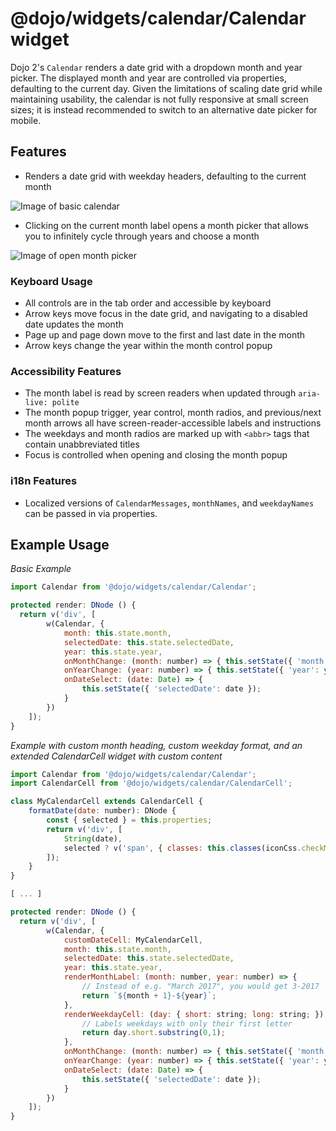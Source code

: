 # @dojo/widgets/calendar/Calendar widget
Dojo 2's `Calendar` renders a date grid with a dropdown month and year picker. The displayed month and year are controlled via properties, defaulting to the current day. Given the limitations of scaling date grid while maintaining usability, the calendar is not fully responsive at small screen sizes; it is instead recommended to switch to an alternative date picker for mobile.

## Features

- Renders a date grid with weekday headers, defaulting to the current month

![Image of basic calendar](http://placekitten.com/450/300)

- Clicking on the current month label opens a month picker that allows you to infinitely cycle through years and choose a month

![Image of open month picker](http://placekitten.com/450/300)

### Keyboard Usage
- All controls are in the tab order and accessible by keyboard
- Arrow keys move focus in the date grid, and navigating to a disabled date updates the month
- Page up and page down move to the first and last date in the month
- Arrow keys change the year within the month control popup

### Accessibility Features
- The month label is read by screen readers when updated through `aria-live: polite`
- The month popup trigger, year control, month radios, and previous/next month arrows all have screen-reader-accessible labels and instructions
- The weekdays and month radios are marked up with `<abbr>` tags that contain unabbreviated titles
- Focus is controlled when opening and closing the month popup

### i18n Features
- Localized versions of `CalendarMessages`, `monthNames`, and `weekdayNames` can be passed in via properties.

## Example Usage

*Basic Example*
```js
import Calendar from '@dojo/widgets/calendar/Calendar';

protected render: DNode () {
  return v('div', [
		w(Calendar, {
			month: this.state.month,
			selectedDate: this.state.selectedDate,
			year: this.state.year,
			onMonthChange: (month: number) => { this.setState({ 'month': month }); },
			onYearChange: (year: number) => { this.setState({ 'year': year }); },
			onDateSelect: (date: Date) => {
				this.setState({ 'selectedDate': date });
			}
		})
	]);
}
```

*Example with custom month heading, custom weekday format, and an extended CalendarCell widget with custom content*
```js
import Calendar from '@dojo/widgets/calendar/Calendar';
import CalendarCell from '@dojo/widgets/calendar/CalendarCell';

class MyCalendarCell extends CalendarCell {
	formatDate(date: number): DNode {
		const { selected } = this.properties;
		return v('div', [
			String(date),
			selected ? v('span', { classes: this.classes(iconCss.checkMark) }) : null
		]);
	}
}

[ ... ]

protected render: DNode () {
  return v('div', [
		w(Calendar, {
			customDateCell: MyCalendarCell,
			month: this.state.month,
			selectedDate: this.state.selectedDate,
			year: this.state.year,
			renderMonthLabel: (month: number, year: number) => {
				// Instead of e.g. "March 2017", you would get 3-2017
				return `${month + 1}-${year}`;
			},
			renderWeekdayCell: (day: { short: string; long: string; }) => {
				// Labels weekdays with only their first letter
				return day.short.substring(0,1);
			},
			onMonthChange: (month: number) => { this.setState({ 'month': month }); },
			onYearChange: (year: number) => { this.setState({ 'year': year }); },
			onDateSelect: (date: Date) => {
				this.setState({ 'selectedDate': date });
			}
		})
	]);
}
```
